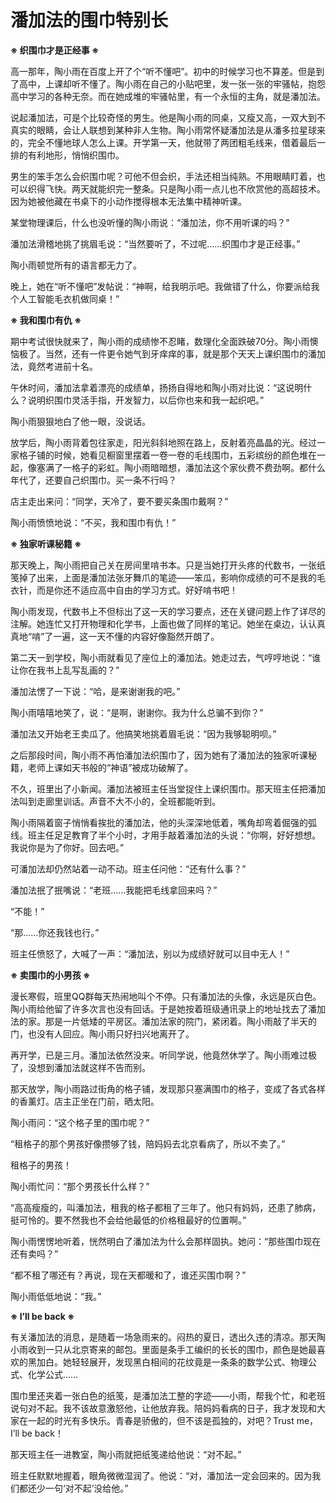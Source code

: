 # 潘加法的围巾特别长

**※ 织围巾才是正经事 ※**

高一那年，陶小雨在百度上开了个“听不懂吧”。初中的时候学习也不算差。但是到了高中，上课却听不懂了。陶小雨在自己的小贴吧里，发一张一张的牢骚帖，抱怨高中学习的各种无奈。而在她成堆的牢骚帖里，有一个永恒的主角，就是潘加法。 

说起潘加法，可是个比较奇怪的男生。他是陶小雨的同桌，又瘦又高，一双大到不真实的眼睛，会让人联想到某种非人生物。陶小雨常怀疑潘加法是从潘多拉星球来的，完全不懂地球人怎么上课。开学第一天，他就带了两团粗毛线来，借着最后一排的有利地形，悄悄织围巾。 

男生的笨手怎么会织围巾呢？可他不但会织，手法还相当纯熟。不用眼睛盯着，也可以织得飞快。两天就能织完一整条。只是陶小雨一点儿也不欣赏他的高超技术。因为她被他藏在书桌下的小动作搅得根本无法集中精神听课。 

某堂物理课后，什么也没听懂的陶小雨说：“潘加法，你不用听课的吗？” 

潘加法滑稽地挑了挑眉毛说：“当然要听了，不过呢……织围巾才是正经事。” 

陶小雨顿觉所有的语言都无力了。 

晚上，她在“听不懂吧”发帖说：“神啊，给我明示吧。我做错了什么，你要派给我个人工智能毛衣机做同桌！” 

**※ 我和围巾有仇 ※**

期中考试很快就来了，陶小雨的成绩惨不忍睹，数理化全面跌破70分。陶小雨懊恼极了。当然，还有一件更令她气到牙痒痒的事，就是那个天天上课织围巾的潘加法，竟然考进前十名。 

午休时间，潘加法拿着漂亮的成绩单，扬扬自得地和陶小雨对比说：“这说明什么？说明织围巾灵活手指，开发智力，以后你也来和我一起织吧。” 

陶小雨狠狠地白了他一眼，没说话。 

放学后，陶小雨背着包往家走，阳光斜斜地照在路上，反射着亮晶晶的光。经过一家格子铺的时候，她看见橱窗里摆着一卷一卷的毛线围巾，五彩缤纷的颜色堆在一起，像塞满了一格子的彩虹。陶小雨暗暗想，潘加法这个家伙费不费劲啊。都什么年代了，还要自己织围巾。买一条不行吗？ 

店主走出来问：“同学，天冷了，要不要买条围巾戴啊？” 

陶小雨愤愤地说：“不买，我和围巾有仇！” 

**※ 独家听课秘籍 ※**

那天晚上，陶小雨把自己关在房间里啃书本。只是当她打开头疼的代数书，一张纸笺掉了出来，上面是潘加法张牙舞爪的笔迹——笨瓜，影响你成绩的可不是我的毛衣针，而是你还不适应高中自由的学习方式。好好啃书吧！ 

陶小雨发现，代数书上不但标出了这一天的学习要点，还在关键问题上作了详尽的注解。她连忙又打开物理和化学书，上面也做了同样的笔记。她坐在桌边，认认真真地“啃”了一遍，这一天不懂的内容好像豁然开朗了。 

第二天一到学校，陶小雨就看见了座位上的潘加法。她走过去，气哼哼地说：“谁让你在我书上乱写乱画的？” 

潘加法愣了一下说：“哈，是来谢谢我的吧。” 

陶小雨嘻嘻地笑了，说：“是啊，谢谢你。我为什么总骗不到你？” 

潘加法又开始老王卖瓜了。他搞笑地挑着眉毛说：“因为我够聪明呗。” 

之后那段时间，陶小雨不再怕潘加法织围巾了，因为她有了潘加法的独家听课秘籍，老师上课如天书般的“神语”被成功破解了。 

不久，班里出了小新闻。潘加法被班主任当堂捉住上课织围巾。那天班主任把潘加法叫到走廊里训话。声音不大不小的，全班都能听到。 

陶小雨隔着窗子悄悄看挨批的潘加法，他的头深深地低着，嘴角却弯着倔强的弧线。班主任足足教育了半个小时，才用手敲着潘加法的头说：“你啊，好好想想。我说你是为了你好。回去吧。” 

可潘加法却仍然站着一动不动。班主任问他：“还有什么事？” 

潘加法抿了抿嘴说：“老班……我能把毛线拿回来吗？” 

“不能！” 

“那……你还我钱也行。” 

班主任愤怒了，大喊了一声：“潘加法，别以为成绩好就可以目中无人！” 

**※ 卖围巾的小男孩 ※**

漫长寒假，班里QQ群每天热闹地叫个不停。只有潘加法的头像，永远是灰白色。陶小雨给他留了许多次言也没有回话。于是她按着班级通讯录上的地址找去了潘加法的家。那是一片低矮的平房区。潘加法家的院门，紧闭着。陶小雨敲了半天的门，也没有人回应。陶小雨只好扫兴地离开了。 

再开学，已是三月。潘加法依然没来。听同学说，他竟然休学了。陶小雨难过极了，没想到潘加法就这样不告而别。 

那天放学，陶小雨路过街角的格子铺，发现那只塞满围巾的格子，变成了各式各样的香薰灯。店主正坐在门前，晒太阳。 

陶小雨问：“这个格子里的围巾呢？” 

“租格子的那个男孩好像攒够了钱，陪妈妈去北京看病了，所以不卖了。” 

租格子的男孩！ 

陶小雨忙问：“那个男孩长什么样？” 

“高高瘦瘦的，叫潘加法，租我的格子都租了三年了。他只有妈妈，还患了肺病，挺可怜的。要不然我也不会给他最低的价格租最好的位置啊。” 

陶小雨愣愣地听着，恍然明白了潘加法为什么会那样固执。她问：“那些围巾现在还有卖吗？” 

“都不租了哪还有？再说，现在天都暖和了，谁还买围巾啊？” 

陶小雨低低地说：“我。” 

**※ I’ll be back ※**

有关潘加法的消息，是随着一场急雨来的。闷热的夏日，透出久违的清凉。那天陶小雨收到一只从北京寄来的邮包。里面是条手工编织的长长的围巾，颜色是她最喜欢的黑加白。她轻轻展开，发现黑白相间的花纹竟是一条条的数学公式、物理公式、化学公式…… 

围巾里还夹着一张白色的纸笺，是潘加法工整的字迹——小雨，帮我个忙，和老班说句对不起。我不该故意激怒他，让他放弃我。陪妈妈看病的日子，我才发现和大家在一起的时光有多快乐。青春是骄傲的，但不该是孤独的，对吧？Trust me，I’ll be back！ 

那天班主任一进教室，陶小雨就把纸笺递给他说：“对不起。” 

班主任默默地握着，眼角微微湿润了。他说：“对，潘加法一定会回来的。因为我们都还少一句‘对不起’没给他。”